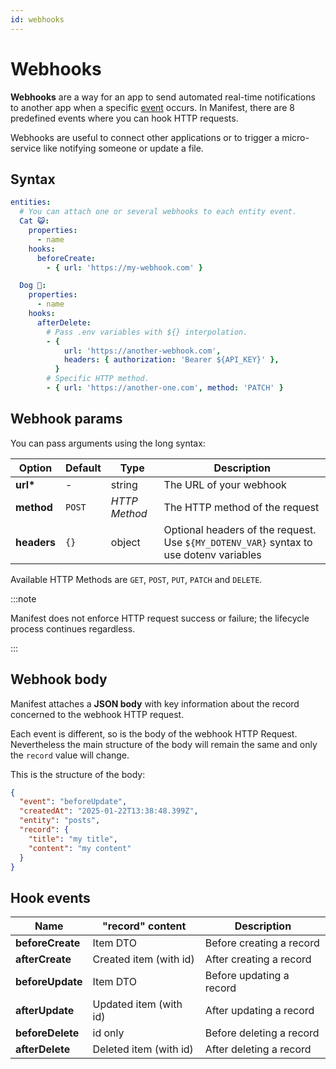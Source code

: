 ```yaml
---
id: webhooks
---
```


# Webhooks

**Webhooks** are a way for an app to send automated real-time notifications to another app when a specific [event](./webhooks.md#hook-events) occurs. In Manifest, there are 8 predefined events where you can hook HTTP requests.

Webhooks are useful to connect other applications or to trigger a micro-service like notifying someone or update a file.

## Syntax

```yaml title="manifest/backend.yml"
entities:
  # You can attach one or several webhooks to each entity event.
  Cat 😺:
    properties:
      - name
    hooks:
      beforeCreate:
        - { url: 'https://my-webhook.com' }

  Dog 🐶:
    properties:
      - name
    hooks:
      afterDelete:
        # Pass .env variables with ${} interpolation.
        - {
            url: 'https://another-webhook.com',
            headers: { authorization: 'Bearer ${API_KEY}' },
          }
        # Specific HTTP method.
        - { url: 'https://another-one.com', method: 'PATCH' }
```

## Webhook params

You can pass arguments using the long syntax:

| Option      | Default | Type          | Description                                                                            |
| ----------- | ------- | ------------- | -------------------------------------------------------------------------------------- |
| **url\***   | -       | string        | The URL of your webhook                                                                |
| **method**  | `POST`  | _HTTP Method_ | The HTTP method of the request                                                         |
| **headers** | `{}`    | object        | Optional headers of the request. Use `${MY_DOTENV_VAR}` syntax to use dotenv variables |

Available HTTP Methods are `GET`, `POST`, `PUT`, `PATCH` and `DELETE`.

:::note

Manifest does not enforce HTTP request success or failure; the lifecycle process continues regardless.

:::

## Webhook body

Manifest attaches a **JSON body** with key information about the record concerned to the webhook HTTP request.

Each event is different, so is the body of the webhook HTTP Request. Nevertheless the main structure of the body will remain the same and only the `record` value will change.

This is the structure of the body:

```json title="HTTP request body (content-type is application/json)"
{
  "event": "beforeUpdate",
  "createdAt": "2025-01-22T13:38:48.399Z",
  "entity": "posts",
  "record": {
    "title": "my title",
    "content": "my content"
  }
}
```

## Hook events

| Name             | "record" content       | Description              |
| ---------------- | ---------------------- | ------------------------ |
| **beforeCreate** | Item DTO               | Before creating a record |
| **afterCreate**  | Created item (with id) | After creating a record  |
| **beforeUpdate** | Item DTO               | Before updating a record |
| **afterUpdate**  | Updated item (with id) | After updating a record  |
| **beforeDelete** | id only                | Before deleting a record |
| **afterDelete**  | Deleted item (with id) | After deleting a record  |